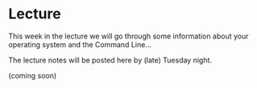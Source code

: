 # Lecture

This week in the lecture we will go through some information about your operating system and the Command Line...

The lecture notes will be posted here by (late) Tuesday night.

(coming soon)